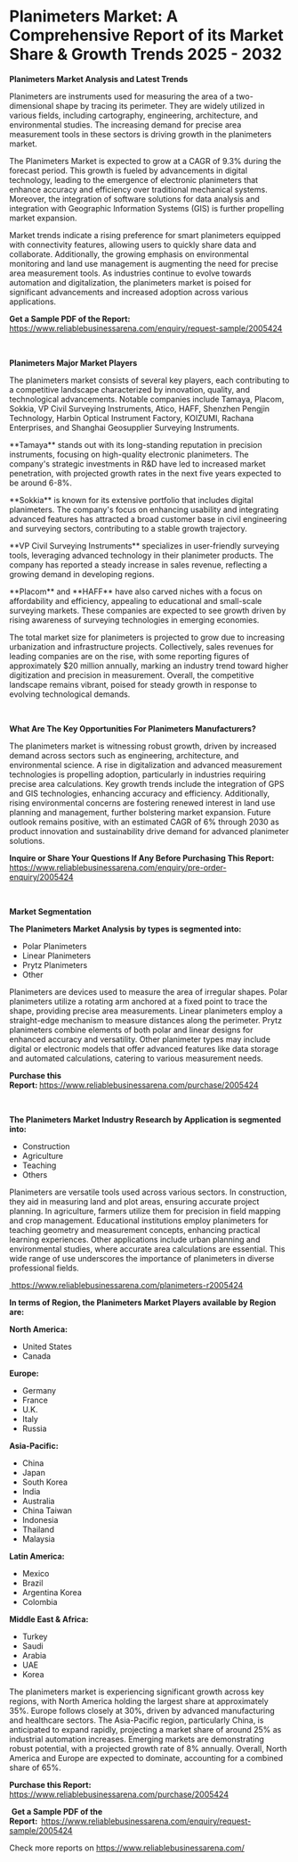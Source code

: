 <p><h1>Planimeters Market: A Comprehensive Report of its Market Share & Growth Trends 2025 - 2032</h1></p><p><strong>Planimeters Market Analysis and Latest Trends</strong></p>
<p><p>Planimeters are instruments used for measuring the area of a two-dimensional shape by tracing its perimeter. They are widely utilized in various fields, including cartography, engineering, architecture, and environmental studies. The increasing demand for precise area measurement tools in these sectors is driving growth in the planimeters market.</p><p>The Planimeters Market is expected to grow at a CAGR of 9.3% during the forecast period. This growth is fueled by advancements in digital technology, leading to the emergence of electronic planimeters that enhance accuracy and efficiency over traditional mechanical systems. Moreover, the integration of software solutions for data analysis and integration with Geographic Information Systems (GIS) is further propelling market expansion.</p><p>Market trends indicate a rising preference for smart planimeters equipped with connectivity features, allowing users to quickly share data and collaborate. Additionally, the growing emphasis on environmental monitoring and land use management is augmenting the need for precise area measurement tools. As industries continue to evolve towards automation and digitalization, the planimeters market is poised for significant advancements and increased adoption across various applications.</p></p>
<p><strong>Get a Sample PDF of the Report:&nbsp;</strong> <a href="https://www.reliablebusinessarena.com/enquiry/request-sample/2005424?utm_campaign=2329&utm_medium=2&utm_source=Github&utm_content=ia&utm_term=09022025&utm_id=planimeters">https://www.reliablebusinessarena.com/enquiry/request-sample/2005424</a></p>
<p>&nbsp;</p>
<p><strong>Planimeters Major Market Players</strong></p>
<p><p>The planimeters market consists of several key players, each contributing to a competitive landscape characterized by innovation, quality, and technological advancements. Notable companies include Tamaya, Placom, Sokkia, VP Civil Surveying Instruments, Atico, HAFF, Shenzhen Pengjin Technology, Harbin Optical Instrument Factory, KOIZUMI, Rachana Enterprises, and Shanghai Geosupplier Surveying Instruments.</p><p>**Tamaya** stands out with its long-standing reputation in precision instruments, focusing on high-quality electronic planimeters. The company's strategic investments in R&D have led to increased market penetration, with projected growth rates in the next five years expected to be around 6-8%.</p><p>**Sokkia** is known for its extensive portfolio that includes digital planimeters. The company's focus on enhancing usability and integrating advanced features has attracted a broad customer base in civil engineering and surveying sectors, contributing to a stable growth trajectory.</p><p>**VP Civil Surveying Instruments** specializes in user-friendly surveying tools, leveraging advanced technology in their planimeter products. The company has reported a steady increase in sales revenue, reflecting a growing demand in developing regions.</p><p>**Placom** and **HAFF** have also carved niches with a focus on affordability and efficiency, appealing to educational and small-scale surveying markets. These companies are expected to see growth driven by rising awareness of surveying technologies in emerging economies.</p><p>The total market size for planimeters is projected to grow due to increasing urbanization and infrastructure projects. Collectively, sales revenues for leading companies are on the rise, with some reporting figures of approximately $20 million annually, marking an industry trend toward higher digitization and precision in measurement. Overall, the competitive landscape remains vibrant, poised for steady growth in response to evolving technological demands.</p></p>
<p>&nbsp;</p>
<p><strong>What Are The Key Opportunities For Planimeters Manufacturers?</strong></p>
<p><p>The planimeters market is witnessing robust growth, driven by increased demand across sectors such as engineering, architecture, and environmental science. A rise in digitalization and advanced measurement technologies is propelling adoption, particularly in industries requiring precise area calculations. Key growth trends include the integration of GPS and GIS technologies, enhancing accuracy and efficiency. Additionally, rising environmental concerns are fostering renewed interest in land use planning and management, further bolstering market expansion. Future outlook remains positive, with an estimated CAGR of 6% through 2030 as product innovation and sustainability drive demand for advanced planimeter solutions.</p></p>
<p><strong>Inquire or Share Your Questions If Any Before Purchasing This Report:</strong> <a href="https://www.reliablebusinessarena.com/enquiry/pre-order-enquiry/2005424?utm_campaign=2329&utm_medium=2&utm_source=Github&utm_content=ia&utm_term=09022025&utm_id=planimeters">https://www.reliablebusinessarena.com/enquiry/pre-order-enquiry/2005424</a></p>
<p>&nbsp;</p>
<p><strong>Market Segmentation</strong></p>
<p><strong>The Planimeters Market Analysis by types is segmented into:</strong></p>
<p><ul><li>Polar Planimeters</li><li>Linear Planimeters</li><li>Prytz Planimeters</li><li>Other</li></ul></p>
<p><p>Planimeters are devices used to measure the area of irregular shapes. Polar planimeters utilize a rotating arm anchored at a fixed point to trace the shape, providing precise area measurements. Linear planimeters employ a straight-edge mechanism to measure distances along the perimeter. Prytz planimeters combine elements of both polar and linear designs for enhanced accuracy and versatility. Other planimeter types may include digital or electronic models that offer advanced features like data storage and automated calculations, catering to various measurement needs.</p></p>
<p><strong>Purchase this Report:&nbsp;</strong><a href="https://www.reliablebusinessarena.com/purchase/2005424?utm_campaign=2329&utm_medium=2&utm_source=Github&utm_content=ia&utm_term=09022025&utm_id=planimeters">https://www.reliablebusinessarena.com/purchase/2005424</a></p>
<p>&nbsp;</p>
<p><strong>The Planimeters Market Industry Research by Application is segmented into:</strong></p>
<p><ul><li>Construction</li><li>Agriculture</li><li>Teaching</li><li>Others</li></ul></p>
<p><p>Planimeters are versatile tools used across various sectors. In construction, they aid in measuring land and plot areas, ensuring accurate project planning. In agriculture, farmers utilize them for precision in field mapping and crop management. Educational institutions employ planimeters for teaching geometry and measurement concepts, enhancing practical learning experiences. Other applications include urban planning and environmental studies, where accurate area calculations are essential. This wide range of use underscores the importance of planimeters in diverse professional fields.</p></p>
<p><a href="https://www.reliablebusinessarena.com/planimeters-r2005424?utm_campaign=2329&utm_medium=2&utm_source=Github&utm_content=ia&utm_term=09022025&utm_id=planimeters">&nbsp;https://www.reliablebusinessarena.com/planimeters-r2005424</a></p>
<p><strong>In terms of Region, the Planimeters Market Players available by Region are:</strong></p>
<p>
    <p> <strong> North America: </strong>
        <ul>
            <li>United States</li>
            <li>Canada</li>
        </ul>
        </p> 
    <p> <strong> Europe: </strong>
        <ul>
            <li>Germany</li>
            <li>France</li>
            <li>U.K.</li>
            <li>Italy</li>
            <li>Russia</li>
        </ul>
        </p> 
    <p> <strong> Asia-Pacific: </strong>
        <ul>
            <li>China</li>
            <li>Japan</li>
            <li>South Korea</li>
            <li>India</li>
            <li>Australia</li>
            <li>China Taiwan</li>
            <li>Indonesia</li>
            <li>Thailand</li>
            <li>Malaysia</li>
        </ul>
        </p> 
    <p> <strong> Latin America: </strong>
        <ul>
            <li>Mexico</li>
            <li>Brazil</li>
            <li>Argentina Korea</li>
            <li>Colombia</li>
        </ul>
        </p> 
    <p> <strong> Middle East & Africa: </strong>
        <ul>
            <li>Turkey</li>
            <li>Saudi</li>
            <li>Arabia</li>
            <li>UAE</li>
            <li>Korea</li>
        </ul>
    </p>
    </p>
<p><p>The planimeters market is experiencing significant growth across key regions, with North America holding the largest share at approximately 35%. Europe follows closely at 30%, driven by advanced manufacturing and healthcare sectors. The Asia-Pacific region, particularly China, is anticipated to expand rapidly, projecting a market share of around 25% as industrial automation increases. Emerging markets are demonstrating robust potential, with a projected growth rate of 8% annually. Overall, North America and Europe are expected to dominate, accounting for a combined share of 65%.</p></p>
<p><strong>Purchase this Report: </strong><a href="https://www.reliablebusinessarena.com/purchase/2005424?utm_campaign=2329&utm_medium=2&utm_source=Github&utm_content=ia&utm_term=09022025&utm_id=planimeters">https://www.reliablebusinessarena.com/purchase/2005424</a></p>
<p>&nbsp;<strong>Get a Sample PDF of the Report:&nbsp;&nbsp;</strong><a href="https://www.reliablebusinessarena.com/enquiry/request-sample/2005424?utm_campaign=2329&utm_medium=2&utm_source=Github&utm_content=ia&utm_term=09022025&utm_id=planimeters">https://www.reliablebusinessarena.com/enquiry/request-sample/2005424</a></p>
<p><strong></strong></p>
<p>Check more reports on <a href="https://www.reliablebusinessarena.com/?utm_campaign=2329&utm_medium=2&utm_source=Github&utm_content=ia&utm_term=09022025&utm_id=planimeters">https://www.reliablebusinessarena.com/</a></p>